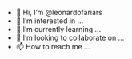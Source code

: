 - 👋 Hi, I’m @leonardofariars
- 👀 I’m interested in ...
- 🌱 I’m currently learning ...
- 💞️ I’m looking to collaborate on ...
- 📫 How to reach me ...

<!---
leonardofariars/leonardofariars is a ✨ special ✨ repository because its `README.md` (this file) appears on your GitHub profile.
You can click the Preview link to take a look at your changes.
--->
